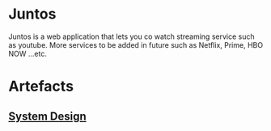 # Juntos
Juntos is a web application that lets you co watch streaming service such as youtube. More services to be added in future such as Netflix, Prime, HBO NOW ...etc.

# Artefacts
## <a href="prd/Juntos System Design.pdf">System Design</a>